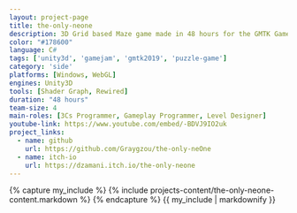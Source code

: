 ```yaml
---
layout: project-page
title: the-only-neone
description: 3D Grid based Maze game made in 48 hours for the GMTK GameJam 2019
color: "#178600"
language: C#
tags: ['unity3d', 'gamejam', 'gmtk2019', 'puzzle-game']
category: 'side'
platforms: [Windows, WebGL]
engines: Unity3D
tools: [Shader Graph, Rewired]
duration: "48 hours"
team-size: 4
main-roles: [3Cs Programmer, Gameplay Programmer, Level Designer]
youtube-link: https://www.youtube.com/embed/-BDVJ9IO2uk
project_links:
  - name: github
    url: https://github.com/Graygzou/the-only-neOne
  - name: itch-io
    url: https://dzamani.itch.io/the-only-neone
---
```

<!---
Gregoire Boiron <gregoire.boiron@gmail.com>
Copyright (c) 2018-2019 Gregoire Boiron  All Rights Reserved.
--->

{% capture my_include %}
{% include projects-content/the-only-neone-content.markdown %}
{% endcapture %}
{{ my_include | markdownify }}
